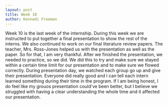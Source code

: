 ```yaml
---
layout: post
title: Week 10
author: Kennedi Freeman
---
```


Week 10 is the last week of the internship. During this week we are instructed to put together a final presentation to show the rest of the interns. We also continued to work on our final literature review papers. The teacher, Mrs. Ross-Jones helped us with the presentation as well as the paper. So for that, I am very thankful. After we finished the presentation, we needed to practice, so we did. We did this to try and make sure we stayed within a certain time limit for our presentation and to make sure we flowed correctly. During presentation day, we watched each group go up and give their presentation. Everyone did really good and I can tell each intern learned something during their time in the program. If I am being honest, I do feel like my grouos presentation could've been better, but I believe we struggled with having a clear understanding the whole time and it affected our presentation.


